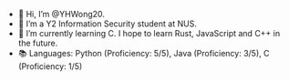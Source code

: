 - 👋 Hi, I’m @YHWong20.
- 👀 I’m a Y2 Information Security student at NUS.
- 🌱 I’m currently learning C. I hope to learn Rust, JavaScript and C++ in the future.
- 📚 Languages: Python (Proficiency: 5/5), Java (Proficiency: 3/5), C (Proficiency: 1/5)

<!---
YHWong20/YHWong20 is a ✨ special ✨ repository because its `README.md` (this file) appears on your GitHub profile.
You can click the Preview link to take a look at your changes.
--->
